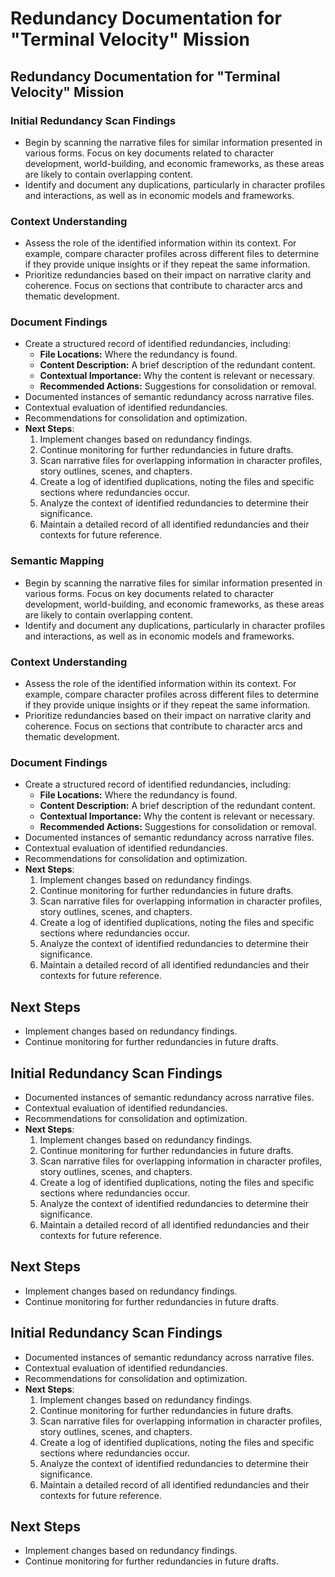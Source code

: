 # Redundancy Documentation for "Terminal Velocity" Mission

## Redundancy Documentation for "Terminal Velocity" Mission

### Initial Redundancy Scan Findings
- Begin by scanning the narrative files for similar information presented in various forms. Focus on key documents related to character development, world-building, and economic frameworks, as these areas are likely to contain overlapping content.
- Identify and document any duplications, particularly in character profiles and interactions, as well as in economic models and frameworks.

### Context Understanding
- Assess the role of the identified information within its context. For example, compare character profiles across different files to determine if they provide unique insights or if they repeat the same information.
- Prioritize redundancies based on their impact on narrative clarity and coherence. Focus on sections that contribute to character arcs and thematic development.

### Document Findings
- Create a structured record of identified redundancies, including:
  - **File Locations:** Where the redundancy is found.
  - **Content Description:** A brief description of the redundant content.
  - **Contextual Importance:** Why the content is relevant or necessary.
  - **Recommended Actions:** Suggestions for consolidation or removal.
- Documented instances of semantic redundancy across narrative files.
- Contextual evaluation of identified redundancies.
- Recommendations for consolidation and optimization.
- **Next Steps**:
  1. Implement changes based on redundancy findings.
  2. Continue monitoring for further redundancies in future drafts.
  3. Scan narrative files for overlapping information in character profiles, story outlines, scenes, and chapters.
  4. Create a log of identified duplications, noting the files and specific sections where redundancies occur.
  5. Analyze the context of identified redundancies to determine their significance.
  6. Maintain a detailed record of all identified redundancies and their contexts for future reference.

### Semantic Mapping
- Begin by scanning the narrative files for similar information presented in various forms. Focus on key documents related to character development, world-building, and economic frameworks, as these areas are likely to contain overlapping content.
- Identify and document any duplications, particularly in character profiles and interactions, as well as in economic models and frameworks.

### Context Understanding
- Assess the role of the identified information within its context. For example, compare character profiles across different files to determine if they provide unique insights or if they repeat the same information.
- Prioritize redundancies based on their impact on narrative clarity and coherence. Focus on sections that contribute to character arcs and thematic development.

### Document Findings
- Create a structured record of identified redundancies, including:
  - **File Locations:** Where the redundancy is found.
  - **Content Description:** A brief description of the redundant content.
  - **Contextual Importance:** Why the content is relevant or necessary.
  - **Recommended Actions:** Suggestions for consolidation or removal.
- Documented instances of semantic redundancy across narrative files.
- Contextual evaluation of identified redundancies.
- Recommendations for consolidation and optimization.
- **Next Steps**:
  1. Implement changes based on redundancy findings.
  2. Continue monitoring for further redundancies in future drafts.
  3. Scan narrative files for overlapping information in character profiles, story outlines, scenes, and chapters.
  4. Create a log of identified duplications, noting the files and specific sections where redundancies occur.
  5. Analyze the context of identified redundancies to determine their significance.
  6. Maintain a detailed record of all identified redundancies and their contexts for future reference.

## Next Steps
- Implement changes based on redundancy findings.
- Continue monitoring for further redundancies in future drafts.

## Initial Redundancy Scan Findings
- Documented instances of semantic redundancy across narrative files.
- Contextual evaluation of identified redundancies.
- Recommendations for consolidation and optimization.
- **Next Steps**:
  1. Implement changes based on redundancy findings.
  2. Continue monitoring for further redundancies in future drafts.
  3. Scan narrative files for overlapping information in character profiles, story outlines, scenes, and chapters.
  4. Create a log of identified duplications, noting the files and specific sections where redundancies occur.
  5. Analyze the context of identified redundancies to determine their significance.
  6. Maintain a detailed record of all identified redundancies and their contexts for future reference.

## Next Steps
- Implement changes based on redundancy findings.
- Continue monitoring for further redundancies in future drafts.

## Initial Redundancy Scan Findings
- Documented instances of semantic redundancy across narrative files.
- Contextual evaluation of identified redundancies.
- Recommendations for consolidation and optimization.
- **Next Steps**:
  1. Implement changes based on redundancy findings.
  2. Continue monitoring for further redundancies in future drafts.
  3. Scan narrative files for overlapping information in character profiles, story outlines, scenes, and chapters.
  4. Create a log of identified duplications, noting the files and specific sections where redundancies occur.
  5. Analyze the context of identified redundancies to determine their significance.
  6. Maintain a detailed record of all identified redundancies and their contexts for future reference.

## Next Steps
- Implement changes based on redundancy findings.
- Continue monitoring for further redundancies in future drafts.
